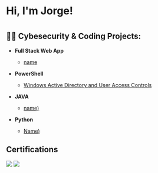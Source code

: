 <h1>Hi, I'm Jorge!<h1>
<h2> 👨‍💻 Cybesecurity & Coding Projects:</h2>

- <b>Full Stack Web App</b>
  - [name](link) </b></i>
- <b>PowerShell</b>
  - [Windows Active Directory and User Access Controls](https://github.com/Jorgemat10/ActiveDirectoryLab/tree/main)

- <b>JAVA </b>
  - [name)](link)

- <b>Python</b>
  - [Name)](Link)

## Certifications 
[<img src="https://img.shields.io/badge/-Network%2B-007ACC?&style=for-the-badge&logo=CompTIA&logoColor=white" />](link)
[<img src="https://img.shields.io/badge/-A%2B-4D4D4D?&style=for-the-badge&logo=CompTIA&logoColor=white" />](link)
